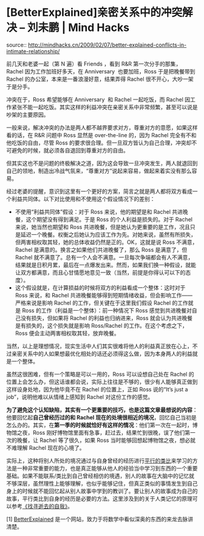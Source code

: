 # [BetterExplained]亲密关系中的冲突解决 – 刘未鹏 | Mind Hacks

source:: http://mindhacks.cn/2009/02/07/better-explained-conflicts-in-intimate-relationship/

前几天和老婆一起（第 N 遍）看 Friends ，看到 R&R 第一次分手的那集，Rachel 因为工作加班好多天，在 Anniversary  也要加班，Ross 于是把晚餐带到 Rachel 的办公室，本来是一番浪漫好意，结果弄得 Rachel 很不开心，大吵一架于是分手。

冲突在于，Ross 希望能够在 Anniversary  和 Rachel 一起吃饭，而 Rachel 因工作紧张不能一起吃饭。其实这样的利益冲突在亲密关系中非常频繁，甚至可以说是吵架的主要原因。

一般来说，解决冲突的办法是两人都不越界要求对方，尊重对方的意愿，如果这样看的话，在 R&R 问题中 Ross 显然是 over-the-line 的，因为 Rachel 完全有不和他吃饭的自由，尽管 Ross 的要求很合理。但一旦双方皆认为自己合理，冲突却不可避免的时候，就必须各自退回到尊重对方的自由。

但其实这也不是问题的终极解决之道，因为这会导致一旦冲突发生，两人就退回到自己的领地，制造出冷战气氛来，“尊重对方”说起来容易，做起来着实没有那么容易。

经过老婆的提醒，意识到这里有一个更好的方案，简言之就是两人都将双方看成一个利益共同体。以下对比使用和不使用这个假设情况下的差别：

-   不使用“利益共同体”假设：对于 Ross 来说，他的期望是和 Rachel 共进晚餐，这个期望没有得到满足。于是 Ross 的个人利益是损失的。对于 Rachel 来说，她当然也期望和 Ross 共进晚餐，但是她认为更重要的是工作，况且只是延迟一个晚餐。权衡之后她认为应该工作为先。对她来说，虽然有所损失，但两害相权取其轻，她的总体收益仍然是正的。OK，这就是说 Ross 不满意，Rachel 是满意的。换言之如果他们共进晚餐了，那么 Ross 是满意了，但 Rachel 就不满意了。总有一个人会不满意。一旦每次争端都会有人不满意，结果就是日积月累，最后在一点爆发出来。然而，如果我们换一种假设，就能让双方都满意，而且心甘情愿地意见一致（当然，前提是你得认可以下的态度）。
-   这个假设就是，在计算损益的时候将双方的利益看成一个整体：这时对于 Ross 来说，和 Rachel 共进晚餐能够得到短期情绪收益，但会影响工作——严格来说是影响 Rachel 的工作，但关键在于这里我们假设 Rachel 的工作就是 Ross 的工作（利益是一个整体）：前一种情况下 Ross 感觉到共进晚餐对自己没有损失，但如果将 Rachel 的利益也归纳进来，Ross 就会认为共进晚餐是有损失的，这个损失就是影响 Ross/Rachel 的工作。在这个考虑之下， Ross 便会主动两害相权取其轻，放弃晚餐。

当然，以上是理想情况，现实生活中人们其实很难将他人的利益真正放在心上，不过亲密关系中的人如果想最优化相处的话还必须得这么做，因为本身两人的利益就是一个整体。

虽然这很困难，但有一个策略是可以一用的，Ross 可以设想自己处在 Rachel 的位置上会怎么办，但这话谁都会说，实际上往往是不够的，很少有人能够真正做到这样设身处地，因为他毕竟不在 Rachel 的位置上，正如 Ross 说的“It’s just a job”，说明他难以从情绪上感知到 Rachel 对这份工作的感觉。

**为了避免这个认知缺陷，其实有一个更重要的技巧，也是这篇文章最想说的内容**：他要回忆起**自己曾经历过的和 Rachel 现在的处境很相近的境况**，回忆自己当初是怎么办的。其实，在**第一季的时候就恰好有这样的情况**：他们第一次在一起时，博物馆之夜，Ross 刚好博物馆里面有急事，赶过去，结果忙到很晚，误了他们第一次的晚餐，让 Rachel 等了很久，如果 Ross 当时能够回想起博物馆之夜，想必就不难理解 Rachel 现在的心境了。

实际上，这种将别人所处的境况通过与自身曾经的经历进行[平行的类比](http://www.douban.com/subject/1456266/)来学习的方法是一种非常重要的能力，也是真正能够从他人的经验当中学习到东西的一个重要基础。如果不能联系/类比到自己曾经相仿的境遇，别人的故事在大脑中的记忆就不够深层，虽然理性上能够理解，也似乎能够记住，但真正类似的事情发生到自己身上的时候就不能回忆起从别人故事中学到的教训了。要让别人的故事成为自己的故事，平行类比到自身的经历是必要的方法。这里涉及到的关于人类记忆的原理可以参考[《找寻逝去的自我》](http://www.douban.com/subject/1315575/)。

\[1\] [BetterExplained](http://betterexplained.com/) 是一个网站，致力于将数学中看似深奥的东西的来龙去脉讲清楚。

